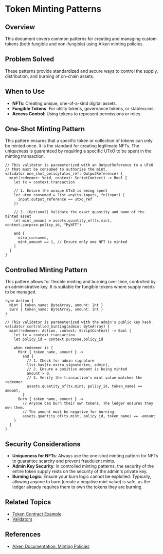 # Token Minting Patterns

## Overview

This document covers common patterns for creating and managing custom tokens (both fungible and non-fungible) using Aiken minting policies.

## Problem Solved

These patterns provide standardized and secure ways to control the supply, distribution, and burning of on-chain assets.

## When to Use

- **NFTs**: Creating unique, one-of-a-kind digital assets.
- **Fungible Tokens**: For utility tokens, governance tokens, or stablecoins.
- **Access Control**: Using tokens to represent permissions or roles.

## One-Shot Minting Pattern

This pattern ensures that a specific token or collection of tokens can only be minted once. It is the standard for creating legitimate NFTs. The uniqueness is guaranteed by requiring a specific UTxO to be spent in the minting transaction.

```aiken
// This validator is parameterized with an OutputReference to a UTxO
// that must be consumed to authorize the mint.
validator one_shot_policy(utxo_ref: OutputReference) {
  mint(redeemer: Void, context: ScriptContext) -> Bool {
    let tx = context.transaction

    // 1. Ensure the unique UTxO is being spent
    let utxo_consumed = list.any(tx.inputs, fn(input) {
      input.output_reference == utxo_ref
    })

    // 2. (Optional) Validate the exact quantity and name of the minted asset
    let mint_amount = assets.quantity_of(tx.mint, context.purpose.policy_id, "MyNFT")

    and {
      utxo_consumed,
      mint_amount == 1, // Ensure only one NFT is minted
    }
  }
}
```

## Controlled Minting Pattern

This pattern allows for flexible minting and burning over time, controlled by an administrative key. It is suitable for fungible tokens where supply needs to be managed.

```aiken
type Action {
  Mint { token_name: ByteArray, amount: Int }
  Burn { token_name: ByteArray, amount: Int }
}

// This validator is parameterized with the admin's public key hash.
validator controlled_minting(admin: ByteArray) {
  mint(redeemer: Action, context: ScriptContext) -> Bool {
    let tx = context.transaction
    let policy_id = context.purpose.policy_id

    when redeemer is {
      Mint { token_name, amount } ->
        and {
          // 1. Check for admin signature
          list.has(tx.extra_signatories, admin),
          // 2. Ensure a positive amount is being minted
          amount > 0,
          // 3. Verify the transaction's mint value matches the redeemer
          assets.quantity_of(tx.mint, policy_id, token_name) == amount,
        }
      Burn { token_name, amount } ->
        // Anyone can burn their own tokens. The ledger ensures they own them.
        // The amount must be negative for burning.
        assets.quantity_of(tx.mint, policy_id, token_name) == -amount
    }
  }
}
```

## Security Considerations

- **Uniqueness for NFTs**: Always use the one-shot minting pattern for NFTs to guarantee scarcity and prevent fraudulent mints.
- **Admin Key Security**: In controlled minting patterns, the security of the entire token supply rests on the security of the admin's private key.
- **Burning Logic**: Ensure your burn logic cannot be exploited. Typically, allowing anyone to burn (create a negative mint value) is safe, as the ledger already requires them to own the tokens they are burning.

## Related Topics

- [Token Contract Example](../code-examples/token-contract.md)
- [Validators](../language/validators.md)

## References

- [Aiken Documentation: Minting Policies](https://aiken-lang.org/fundamentals/minting-policies)
